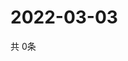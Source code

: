 # 2022-03-03
  共 0条

  <!-- BEGIN -->
  <!-- 最后更新时间Thu Mar 03 2022 21:03:31 GMT+0000 (Coordinated Universal Time) -->
  
  <!-- END -->
  
  